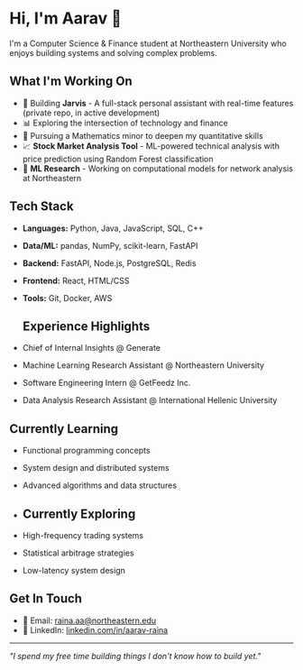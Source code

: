 # Hi, I'm Aarav 👋

I'm a Computer Science & Finance student at Northeastern University who enjoys building systems and solving complex problems.

## What I'm Working On
- 🤖 Building **Jarvis** - A full-stack personal assistant with real-time features (private repo, in active development)
- 📊 Exploring the intersection of technology and finance
- 🧮 Pursuing a Mathematics minor to deepen my quantitative skills
-  📈 **Stock Market Analysis Tool** - ML-powered technical analysis with price prediction using Random Forest classification
- 🔬 **ML Research** - Working on computational models for network analysis at Northeastern

## Tech Stack
- **Languages:** Python, Java, JavaScript, SQL, C++
- **Data/ML:** pandas, NumPy, scikit-learn, FastAPI
- **Backend:** FastAPI, Node.js, PostgreSQL, Redis
- **Frontend:** React, HTML/CSS
- **Tools:** Git, Docker, AWS

  ## Experience Highlights
- Chief of Internal Insights @ Generate
- Machine Learning Research Assistant @ Northeastern University
- Software Engineering Intern @ GetFeedz Inc.
- Data Analysis Research Assistant @ International Hellenic University

## Currently Learning
- Functional programming concepts
- System design and distributed systems
- Advanced algorithms and data structures

- ## Currently Exploring
- High-frequency trading systems
- Statistical arbitrage strategies
- Low-latency system design

## Get In Touch
- 📧 Email: raina.aa@northeastern.edu
- 💼 LinkedIn: [linkedin.com/in/aarav-raina](https://linkedin.com/in/aarav-raina)

---

*"I spend my free time building things I don't know how to build yet."*
